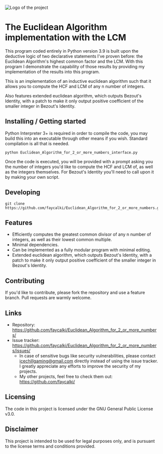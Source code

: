 ![Logo of the project](https://i.imgur.com/TzRqugg.png)

# The Euclidean Algorithm implementation with the LCM

This program coded entirely in Python version 3.9 is built upon the deductive logic of two declarative statements I've proven before: the Euclidean Algorithm's highest common factor and the LCM. 
With this program I demonstrate the capability of those results by providing my implementation of the results into this program.

This is an implementation of an inductive euclidean algorithm such that it allows you to compute the HCF and LCM of any n number of integers.

Also features extended euclidean algorithm, which outputs Bezout's Identity, with a patch to make it only output positive coefficient of the smaller integer in Bezout's Identity.

## Installing / Getting started

Python Interpreter 3+ is required in order to compile the code, you may build this into an executable through other means if you wish. 
Standard compilation is all that is needed.

```shell
python Euclidean_Algorithm_for_2_or_more_numbers_interface.py
```

Once the code is executed, you will be provided with a prompt asking you the number of integers you'd like to compute the HCF and LCM of, as well as the integers themselves. For Bezout's Identity you'll need to call upon it by making your own script.

## Developing

```shell
git clone https://github.com/faycalki/Euclidean_Algorithm_for_2_or_more_numbers.git
```

## Features

* Efficiently computes the greatest common divisor of any n number of integers, as well as their lowest common multiple.
* Minimal dependencies.
* Can be implemented as a fully modular program with minimal editing.
* Extended euclidean algorithm, which outputs Bezout's Identity, with a patch to make it only output positive coefficient of the smaller integer in Bezout's Identity.

## Contributing

If you'd like to contribute, please fork the repository and use a feature
branch. Pull requests are warmly welcome.

## Links

- Repository: https://github.com/faycalki/Euclidean_Algorithm_for_2_or_more_numbers/
- Issue tracker: https://github.com/faycalki/Euclidean_Algorithm_for_2_or_more_numbers/issues/
  - In case of sensitive bugs like security vulnerabilities, please contact
    icechillgaming@gmail.com directly instead of using the issue tracker. I greatly appreciate any efforts to improve the security of my projects.
  - My other projects, feel free to check them out: https://github.com/faycalki/

## Licensing

The code in this project is licensed under the GNU General Public License v3.0.

## Disclaimer

This project is intended to be used for legal purposes only, and is pursuant to the license terms and conditions provided.
